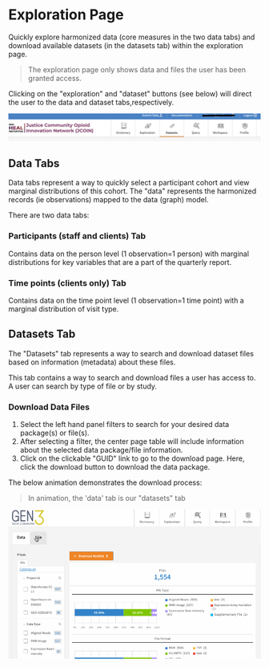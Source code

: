 # Exploration Page

Quickly explore harmonized data (core measures in the two data tabs) and download available datasets (in the datasets tab) within the exploration page.

> The exploration page only shows data and files the user has been granted access.

Clicking on the "exploration" and "dataset" buttons (see below) will direct the user to the data and dataset tabs,respectively.

![cards](../assets/cards.png)

## Data Tabs

Data tabs represent a way to quickly select a participant cohort and view marginal distributions of this cohort. The "data" represents the harmonized records (ie observations) mapped to the data (graph) model.  

There are two data tabs: 

### Participants (staff and clients) Tab

Contains data on the person level (1 observation=1 person) with marginal distributions for key variables that are a part of the quarterly report.


### Time points (clients only) Tab

Contains data on the time point level (1 observation=1 time point) with a marginal distribution of visit type.

## Datasets Tab

The "Datasets" tab represents a way to search and download dataset files based on information (metadata) about these files.


This tab contains a way to search and download files a user has access to. A user can search by type of file or by study. 


### Download Data Files

1. Select the left hand panel filters to search for your desired data package(s) or file(s). 
2. After selecting a filter, the center page table will include information about the selected data package/file information. 
3. Click on the clickable "GUID" link to go to the download page. Here, click the download button to download the data package. 

The below animation demonstrates the download process:

> In animation, the 'data' tab is our "datasets" tab

![explorer-download](../assets/explorer/explorer_gif_2020.gif)

<!-- **Internal note:** Many of the dataset formats (eg core measure datasets) will be compressed. What this means is that the "data format" filter will likely be less meaningful. -->
 
